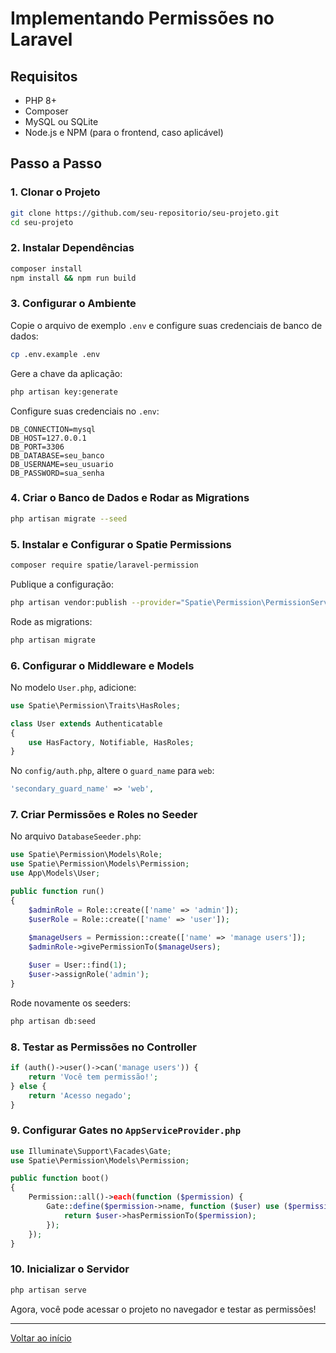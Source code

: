 # Implementando Permissões no Laravel

## Requisitos

- PHP 8+
- Composer
- MySQL ou SQLite
- Node.js e NPM (para o frontend, caso aplicável)

## Passo a Passo

### 1. Clonar o Projeto

```bash
git clone https://github.com/seu-repositorio/seu-projeto.git
cd seu-projeto
```

### 2. Instalar Dependências

```bash
composer install
npm install && npm run build
```

### 3. Configurar o Ambiente

Copie o arquivo de exemplo `.env` e configure suas credenciais de banco de dados:

```bash
cp .env.example .env
```

Gere a chave da aplicação:

```bash
php artisan key:generate
```

Configure suas credenciais no `.env`:

```
DB_CONNECTION=mysql
DB_HOST=127.0.0.1
DB_PORT=3306
DB_DATABASE=seu_banco
DB_USERNAME=seu_usuario
DB_PASSWORD=sua_senha
```

### 4. Criar o Banco de Dados e Rodar as Migrations

```bash
php artisan migrate --seed
```

### 5. Instalar e Configurar o Spatie Permissions

```bash
composer require spatie/laravel-permission
```

Publique a configuração:

```bash
php artisan vendor:publish --provider="Spatie\Permission\PermissionServiceProvider"
```

Rode as migrations:

```bash
php artisan migrate
```

### 6. Configurar o Middleware e Models

No modelo `User.php`, adicione:

```php
use Spatie\Permission\Traits\HasRoles;

class User extends Authenticatable
{
    use HasFactory, Notifiable, HasRoles;
}
```

No `config/auth.php`, altere o `guard_name` para `web`:

```php
'secondary_guard_name' => 'web',
```

### 7. Criar Permissões e Roles no Seeder

No arquivo `DatabaseSeeder.php`:

```php
use Spatie\Permission\Models\Role;
use Spatie\Permission\Models\Permission;
use App\Models\User;

public function run()
{
    $adminRole = Role::create(['name' => 'admin']);
    $userRole = Role::create(['name' => 'user']);
    
    $manageUsers = Permission::create(['name' => 'manage users']);
    $adminRole->givePermissionTo($manageUsers);

    $user = User::find(1);
    $user->assignRole('admin');
}
```

Rode novamente os seeders:

```bash
php artisan db:seed
```

### 8. Testar as Permissões no Controller

```php
if (auth()->user()->can('manage users')) {
    return 'Você tem permissão!';
} else {
    return 'Acesso negado';
}
```

### 9. Configurar Gates no `AppServiceProvider.php`

```php
use Illuminate\Support\Facades\Gate;
use Spatie\Permission\Models\Permission;

public function boot()
{
    Permission::all()->each(function ($permission) {
        Gate::define($permission->name, function ($user) use ($permission) {
            return $user->hasPermissionTo($permission);
        });
    });
}
```

### 10. Inicializar o Servidor

```bash
php artisan serve
```

Agora, você pode acessar o projeto no navegador e testar as permissões!

---

<a href="#inicio">Voltar ao início</a>

